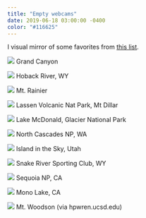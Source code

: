 ```yaml
---
title: "Empty webcams"
date: 2019-06-18 03:00:00 -0400
color: "#116625"
---
```


I visual mirror of some favorites from [this list](http://netcam-viewer.appspot.com/Print?id=102845922780616856945).

![](https://www.nps.gov/featurecontent/ard/webcams/images/grcalarge.jpg)
Grand Canyon

![](https://copyrighted.seejh.com/hoback/hoback.jpg?rand=1522081283211)
Hoback River, WY

<!-- ![](https://www.ucolick.org/main/science/images/cam1.jpg)
Mt. Lick Observatory -->

![](https://www.nps.gov/webcams-mora/mountain.jpg)
Mt. Rainier

<!-- ![](http://www.katkam.ca/pic.aspx)
Vancouver, BC -->

![](https://www.nps.gov/webcams-lavo/kyvc_webcam1.jpg)
Lassen Volcanic Nat Park, Mt Dillar

![](https://www.nps.gov/webcams-glac/mcdcam2.jpg)
Lake McDonald, Glacier National Park

![](https://www.nps.gov/featurecontent/ard/webcams/images/nocalarge.jpg)
North Cascades NP, WA

![](http://eldesierto.org/Isky.jpg)
Island in the Sky, Utah

![](https://copyrighted.seejh.com/srsccabin/srsccabin.jpg)
Snake River Sporting Club, WY

<!-- ![](http://www.astro.ucla.edu/~obs/images/towercam.jpg)
Mt. Wilson observatory (UCLA) -->

![](https://www.nps.gov/featurecontent/ard/webcams/images/sekilarge.jpg)
Sequoia NP, CA

![](http://www.monolake.org/livedata/camtwo.jpg)
Mono Lake, CA

<!-- ![](http://jeffg.duckdns.org/motion/cam-foscam.php)
Frink Backyard Cam -->

![](http://hpwren.ucsd.edu/cameras/L/wc-e-mobo-c.jpg)
Mt. Woodson (via hpwren.ucsd.edu)

<!-- ![](http://webcam.locogringo.com/akumal/netcam-0.jpg)
Akumal Beach, Quintana Roo, Mexico -->

<!-- ---

![](https://dsx.weather.com/util/image/map/acttemp_1280x720.jpg)
Weather, US Temps

![](https://dsx.weather.com/util/image/map/WEB_Current_Weather_Map_1280x720.jpg)
Weather, US Storms

![](http://radar.weather.gov/ridge/Conus/RadarImg/northeast.gif)
Radar, Northeast

![](http://radar.weather.gov/ridge/Conus/RadarImg/pacsouthwest.gif)
Radar, Pacific Southwest

![](http://images.intellicast.com/WxImages/Radar/usa.gif)
Radar US -->

